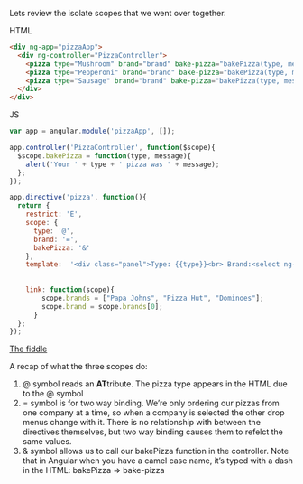 Lets review the isolate scopes that we went over together.

HTML

```html
<div ng-app="pizzaApp">
  <div ng-controller="PizzaController">
    <pizza type="Mushroom" brand="brand" bake-pizza="bakePizza(type, message)"></pizza>
    <pizza type="Pepperoni" brand="brand" bake-pizza="bakePizza(type, message)"></pizza>
    <pizza type="Sausage" brand="brand" bake-pizza="bakePizza(type, message)"></pizza>
  </div>
</div>
```

JS

```js
var app = angular.module('pizzaApp', []);

app.controller('PizzaController', function($scope){
  $scope.bakePizza = function(type, message){
    alert('Your ' + type + ' pizza was ' + message);
  };
});

app.directive('pizza', function(){
  return {
    restrict: 'E',
    scope: {
      type: '@',
      brand: '=',
      bakePizza: '&'
    },
    template:  '<div class="panel">Type: {{type}}<br> Brand:<select ng-model="brand" ng-options="brand for brand in brands"></select><br>' + 'How was your pizza? <input type="text" ng-model="value">' + '<br><button ng-click="bakePizza({type: type, message:value})">Give a Shout Out!</button><br><hr>',
    
   
    link: function(scope){
        scope.brands = ["Papa Johns", "Pizza Hut", "Dominoes"];
        scope.brand = scope.brands[0];
      }
  };
});
```

[The fiddle](https://jsfiddle.net/kpjxt0tm/22/)

A recap of what the three scopes do:

1. @ symbol reads an **AT**tribute. The pizza type appears in the HTML due to the @ symbol
2. = symbol is for two way binding. We’re only ordering our pizzas from one company at a time, so when a company is selected the other drop menus change with it. There is no relationship with between the directives themselves, but two way binding causes them to refelct the same values.
3. & symbol allows us to call our bakePizza function in the controller. Note that in Angular when you have a camel case name, it’s typed with a dash in the HTML: bakePizza =\> bake-pizza
















